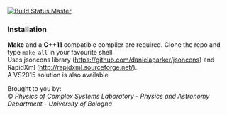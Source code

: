 [![Build Status Master](https://travis-ci.org/physycom/ubx_to_json.png?branch=master)](https://travis-ci.org/physycom/ubx_to_json "master")


### Installation
**Make** and a **C++11** compatible compiler are required. Clone the repo and type ``make all`` in your favourite shell.  
Uses jsoncons library (https://github.com/danielaparker/jsoncons) and RapidXml (http://rapidxml.sourceforge.net/).  
A VS2015 solution is also available



Brought to you by:  
&copy; _Physics of Complex Systems Laboratory - Physics and Astronomy Department - University of Bologna_
